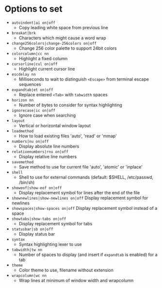 # Options to set

* `autoindent|ai on|off`
  * Copy leading white space from previous line
* `breakat|brk`
  * Characters which might cause a word wrap
* `change256colors|change-256colors on|off`
  * Change 256 color palette to support 24bit colors
* `colorcolumn|cc nn`
  * Highlight a fixed column
* `cursorline|cul on|off`
  * Highlight current cursor line
* `escdelay nn`
  * Milliseconds to wait to distinguish `<Escape>` from terminal escape sequences
* `expandtab|et on|off`
  * Replace entered `<Tab>` with `tabwidth` spaces
* `horizon nn`
  * Number of bytes to consider for syntax highlighting
* `ignorecase|ic on|off`
  * Ignore case when searching
* `layout`
  * Vertical or horizontal window layout
* `loadmethod`
  * How to load existing files 'auto', 'read' or 'mmap'
* `numbers|nu on|off`
  * Display absolute line numbers
* `relativenumbers|rnu on|off`
  * Display relative line numbers
* `savemethod`
  * Save method to use for current file 'auto', 'atomic' or 'inplace'
* `shell`
  * Shell to use for external commands (default: $SHELL, /etc/passwd, /bin/sh)
* `showeof|show-eof on|off`
  * Display replacement symbol for lines after the end of the file
* `shownewlines|show-newlines on|off`
 Display replacement symbol for newlines
* `showspaces|show-spaces on|off`
  Display replacement symbol instead of a space
* `showtabs|show-tabs on|off`
  * Display replacement symbol for tabs
* `statusbar|sb on|off`
  * Display status bar
* `syntax`
  * Syntax highlighting lexer to use
* `tabwidth|tw nn`
  * Number of spaces to display (and insert if `expandtab` is enabled) for a tab
* `theme`
  * Color theme to use, filename without extension
* `wrapcolumn|wc nn`
  * Wrap lines at minimum of window width and wrapcolumn
